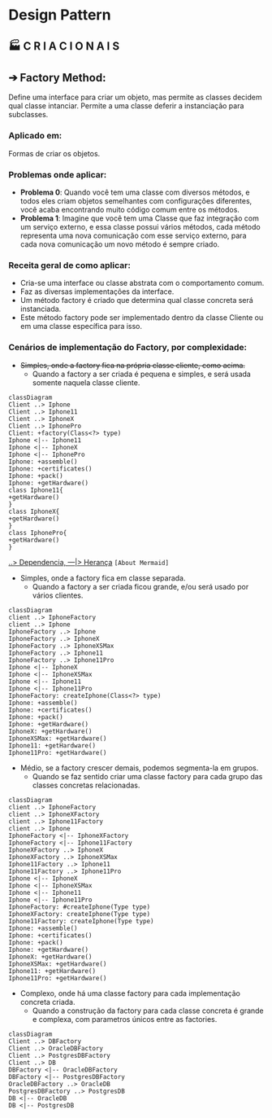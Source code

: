 # Design Pattern
## 🏭 C R I A C I O N A I S
## ➔ Factory Method:
Define uma interface para criar um objeto, mas permite as classes decidem qual classe intanciar. Permite a uma classe deferir a instanciação para subclasses.
### Aplicado em:
Formas de criar os objetos.
### Problemas onde aplicar:
- __Problema 0__: Quando você tem uma classe com diversos métodos, e todos eles criam objetos semelhantes com configurações diferentes, você acaba encontrando muito código comum entre os métodos.
- __Problema 1__: Imagine que você tem uma Classe que faz integração com um serviço externo, e essa classe possui vários métodos, cada método representa uma nova comunicação com esse serviço externo, para cada nova comunicação um novo método é sempre criado.
### Receita geral de como aplicar:
- Cria-se uma interface ou classe abstrata com o comportamento comum.
- Faz as diversas implementações da interface.
- Um método factory é criado que determina qual classe concreta será instanciada.
- Este método factory pode ser implementado dentro da classe Cliente ou em uma classe específica para isso.
### Cenários de implementação do Factory, por complexidade:
- ~~Simples, onde a factory fica na própria classe cliente, como acima.~~
  - Quando a factory a ser criada é pequena e simples, e será usada somente naquela classe cliente.
```mermaid
classDiagram
Client ..> Iphone
Client ..> Iphone11
Client ..> IphoneX
Client ..> IphonePro
Client: +factory(Class<?> type)
Iphone <|-- Iphone11
Iphone <|-- IphoneX
Iphone <|-- IphonePro
Iphone: +assemble()
Iphone: +certificates()
Iphone: +pack()
Iphone: +getHardware()
class Iphone11{
+getHardware()
}
class IphoneX{
+getHardware()
}
class IphonePro{
+getHardware()
}
```
[..> Dependencia, —|> Herança](https://mermaid.js.org/syntax/classDiagram.html) `[About Mermaid]`

- Simples, onde a factory fica em classe separada.
  - Quando a factory a ser criada ficou grande, e/ou será usado por vários clientes.
```mermaid
classDiagram
client ..> IphoneFactory
client ..> Iphone
IphoneFactory ..> Iphone
IphoneFactory ..> IphoneX
IphoneFactory ..> IphoneXSMax
IphoneFactory ..> Iphone11
IphoneFactory ..> Iphone11Pro
Iphone <|-- IphoneX
Iphone <|-- IphoneXSMax
Iphone <|-- Iphone11
Iphone <|-- Iphone11Pro
IphoneFactory: createIphone(Class<?> type)
Iphone: +assemble()
Iphone: +certificates()
Iphone: +pack()
Iphone: +getHardware()
IphoneX: +getHardware()
IphoneXSMax: +getHardware()
Iphone11: +getHardware()
Iphone11Pro: +getHardware()
```
- Médio, se a factory crescer demais, podemos segmenta-la em grupos.
  - Quando se faz sentido criar uma classe factory para cada grupo das classes concretas relacionadas.
```mermaid
classDiagram
client ..> IphoneFactory
client ..> IphoneXFactory
client ..> Iphone11Factory
client ..> Iphone
IphoneFactory <|-- IphoneXFactory
IphoneFactory <|-- Iphone11Factory
IphoneXFactory ..> IphoneX
IphoneXFactory ..> IphoneXSMax
Iphone11Factory ..> Iphone11
Iphone11Factory ..> Iphone11Pro
Iphone <|-- IphoneX
Iphone <|-- IphoneXSMax
Iphone <|-- Iphone11
Iphone <|-- Iphone11Pro
IphoneFactory: #createIphone(Type type)
IphoneXFactory: createIphone(Type type)
Iphone11Factory: createIphone(Type type)
Iphone: +assemble()
Iphone: +certificates()
Iphone: +pack()
Iphone: +getHardware()
IphoneX: +getHardware()
IphoneXSMax: +getHardware()
Iphone11: +getHardware()
Iphone11Pro: +getHardware()
```
- Complexo, onde há uma classe factory para cada implementação concreta criada.
  - Quando a construção da factory para cada classe concreta é grande e complexa, com parametros únicos entre as factories.
```mermaid
classDiagram
Client ..> DBFactory
Client ..> OracleDBFactory
Client ..> PostgresDBFactory
Client ..> DB
DBFactory <|-- OracleDBFactory
DBFactory <|-- PostgresDBFactory
OracleDBFactory ..> OracleDB
PostgresDBFactory ..> PostgresDB
DB <|-- OracleDB
DB <|-- PostgresDB
```